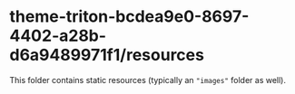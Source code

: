 # theme-triton-bcdea9e0-8697-4402-a28b-d6a9489971f1/resources

This folder contains static resources (typically an `"images"` folder as well).
